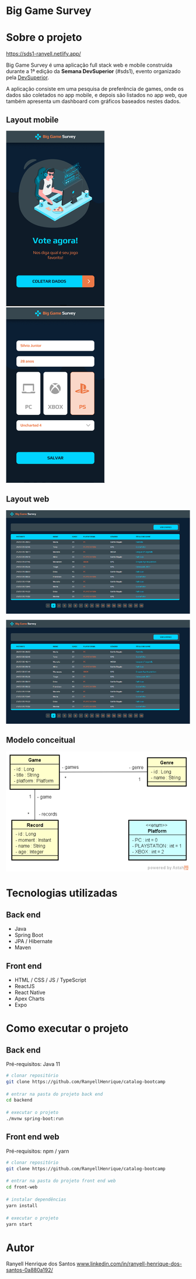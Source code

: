 # Big Game Survey 

# Sobre o projeto

https://sds1-ranyell.netlify.app/

Big Game Survey é uma aplicação full stack web e mobile construída durante a 1ª edição da **Semana DevSuperior** (#sds1), evento organizado pela [DevSuperior](https://devsuperior.com "Site da DevSuperior").

A aplicação consiste em uma pesquisa de preferência de games, onde os dados são coletados no app mobile, e depois são listados no app web, que também apresenta um dashboard com gráficos baseados nestes dados.

## Layout mobile
![Mobile 1](https://github.com/RanyellHenrique/assets/blob/main/Sd1/mobile1.png) ![Mobile 2](https://github.com/RanyellHenrique/assets/blob/main/Sd1/mobile2.png)

## Layout web
![Web 1](https://github.com/RanyellHenrique/assets/blob/main/Sd1/web1.png)

![Web 2](https://github.com/RanyellHenrique/assets/blob/main/Sd1/web1.png)

## Modelo conceitual
![Modelo Conceitual](https://github.com/RanyellHenrique/assets/blob/main/Sd1/modelo-conceitual.png)

# Tecnologias utilizadas
## Back end
- Java
- Spring Boot
- JPA / Hibernate
- Maven
## Front end
- HTML / CSS / JS / TypeScript
- ReactJS
- React Native
- Apex Charts
- Expo

# Como executar o projeto

## Back end
Pré-requisitos: Java 11

```bash
# clonar repositório
git clone https://github.com/RanyellHenrique/catalog-bootcamp

# entrar na pasta do projeto back end
cd backend

# executar o projeto
./mvnw spring-boot:run
```

## Front end web
Pré-requisitos: npm / yarn

```bash
# clonar repositório
git clone https://github.com/RanyellHenrique/catalog-bootcamp

# entrar na pasta do projeto front end web
cd front-web

# instalar dependências
yarn install

# executar o projeto
yarn start
```

# Autor

Ranyell Henrique dos Santos
www.linkedin.com/in/ranyell-henrique-dos-santos-0a880a192/
